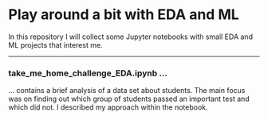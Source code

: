 # Play around a bit with EDA and ML

In this repository I will collect some Jupyter notebooks with small EDA and ML projects that interest me.

---

### take_me_home_challenge_EDA.ipynb ...
... contains a brief analysis of a data set about students. The main focus was on finding out which group of students passed an important test and which did not. I described my approach within the notebook. 

